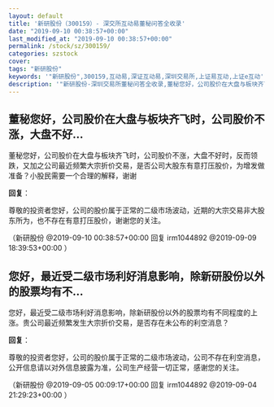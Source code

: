 ```yaml
---
layout: default
title: '新研股份（300159）- 深交所互动易董秘问答全收录'
date: "2019-09-10 00:38:57+00:00"
last_modified_at: "2019-09-10 00:38:57+00:00"
permalink: /stock/sz/300159/
categories: szstock
cover: 
tags: "新研股份"
keywords: '"新研股份",300159,互动易,深证互动易,深圳交易所,上证易互动,上证e互动'
description: '"新研股份-深圳交易所董秘问答全收录,董秘您好，公司股价在大盘与板块齐飞时，公司股价不涨，大盘不好时，反而领跌，又加之公司最近频繁大宗折价交易，是否公司大股东有意打压股价，为增发做准备？小股民需要一个合理的解释，谢谢"'
---
```


## 董秘您好，公司股价在大盘与板块齐飞时，公司股价不涨，大盘不好...

董秘您好，公司股价在大盘与板块齐飞时，公司股价不涨，大盘不好时，反而领跌，又加之公司最近频繁大宗折价交易，是否公司大股东有意打压股价，为增发做准备？小股民需要一个合理的解释，谢谢

**回复**：

尊敬的投资者您好，公司的股价属于正常的二级市场波动，近期的大宗交易非大股东所为，也不存在有意打压股价，谢谢您的关注。 

（新研股份  @2019-09-10 00:38:57+00:00 回复 irm1044892  @2019-09-09 18:39:53+00:00 ）

## 您好，最近受二级市场利好消息影响，除新研股份以外的股票均有不...

您好，最近受二级市场利好消息影响，除新研股份以外的股票均有不同程度的上涨。贵公司最近频繁发生大宗折价交易，是否存在未公布的利空消息？

**回复**：

尊敬的投资者您好，公司的股价属于正常的二级市场波动，公司不存在利空消息，公开信息请以对外信息披露为准，公司生产经营一切正常，感谢您的关注。 

（新研股份  @2019-09-05 00:09:17+00:00 回复 irm1044892  @2019-09-04 21:29:23+00:00 ）

